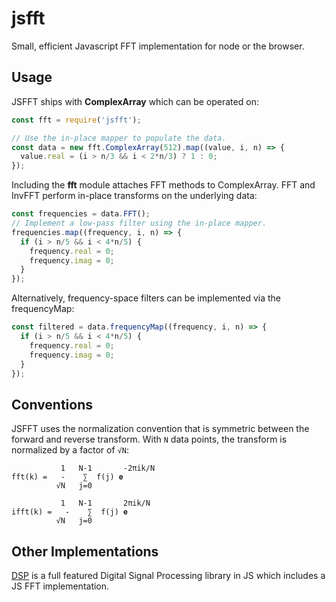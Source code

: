 # jsfft

Small, efficient Javascript FFT implementation for node or the browser.

## Usage

JSFFT ships with **ComplexArray** which can be operated on:

```javascript
const fft = require('jsfft');

// Use the in-place mapper to populate the data.
const data = new fft.ComplexArray(512).map((value, i, n) => {
  value.real = (i > n/3 && i < 2*n/3) ? 1 : 0;
});
```

Including the **fft** module attaches FFT methods to ComplexArray.  FFT and
InvFFT perform in-place transforms on the underlying data:

```javascript
const frequencies = data.FFT();
// Implement a low-pass filter using the in-place mapper.
frequencies.map((frequency, i, n) => {
  if (i > n/5 && i < 4*n/5) {
    frequency.real = 0;
    frequency.imag = 0;
  }
});
```

Alternatively, frequency-space filters can be implemented via the frequencyMap:

```javascript
const filtered = data.frequencyMap((frequency, i, n) => {
  if (i > n/5 && i < 4*n/5) {
    frequency.real = 0;
    frequency.imag = 0;
  }
});
```

## Conventions

JSFFT uses the normalization convention that is symmetric between the forward and
reverse transform.  With `N` data points, the transform is normalized by a factor of `√N`:

```
           1   N-1       -2πik/N
fft(k) =   -    ∑  f(j) 𝐞
          √N   j=0
```

```
           1   N-1       2πik/N
ifft(k) =   -    ∑  f(j) 𝐞
          √N   j=0
```

## Other Implementations

[DSP](https://github.com/corbanbrook/dsp.js) is a full featured Digital Signal
Processing library in JS which includes a JS FFT implementation.
